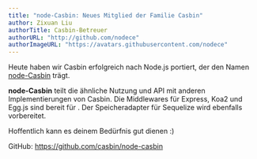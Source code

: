 ```yaml
---
title: "node-Casbin: Neues Mitglied der Familie Casbin"
author: Zixuan Liu
authorTitle: Casbin-Betreuer
authorURL: "http://github.com/nodece"
authorImageURL: "https://avatars.githubusercontent.com/nodece"
---
```


Heute haben wir Casbin erfolgreich nach Node.js portiert, der den Namen [node-Casbin](https://github.com/casbin/node-casbin) trägt.

**node-Casbin** teilt die ähnliche Nutzung und API mit anderen Implementierungen von Casbin. Die Middlewares für Express, Koa2 und Egg.js sind bereit für . Der Speicheradapter für Sequelize wird ebenfalls vorbereitet.

Hoffentlich kann es deinem Bedürfnis gut dienen :)

GitHub: https://github.com/casbin/node-casbin
